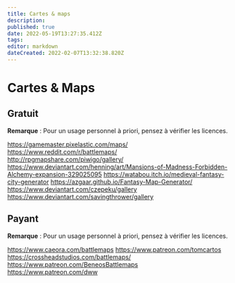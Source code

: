 ```yaml
---
title: Cartes & maps
description: 
published: true
date: 2022-05-19T13:27:35.412Z
tags: 
editor: markdown
dateCreated: 2022-02-07T13:32:38.820Z
---
```


# Cartes & Maps

## Gratuit 

**Remarque** : Pour un usage personnel à priori, pensez à vérifier les licences.

https://gamemaster.pixelastic.com/maps/
https://www.reddit.com/r/battlemaps/
http://rpgmapshare.com/piwigo/gallery/
https://www.deviantart.com/henning/art/Mansions-of-Madness-Forbidden-Alchemy-expansion-329025095
https://watabou.itch.io/medieval-fantasy-city-generator
https://azgaar.github.io/Fantasy-Map-Generator/
https://www.deviantart.com/czepeku/gallery
https://www.deviantart.com/savingthrower/gallery

## Payant

**Remarque** : Pour un usage personnel à priori, pensez à vérifier les licences.

https://www.caeora.com/battlemaps
https://www.patreon.com/tomcartos
https://crossheadstudios.com/battlemaps/
https://www.patreon.com/BeneosBattlemaps
https://www.patreon.com/dww
